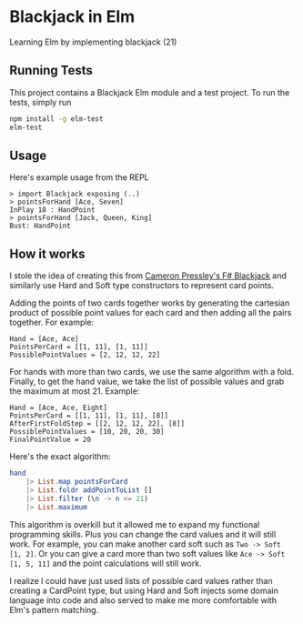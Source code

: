# Blackjack in Elm
Learning Elm by implementing blackjack (21)

## Running Tests
This project contains a Blackjack Elm module and a test project. To run the tests, simply run

```sh
npm install -g elm-test
elm-test
```

## Usage
Here's example usage from the REPL

```
> import Blackjack exposing (..)
> pointsForHand [Ace, Seven]
InPlay 18 : HandPoint
> pointsForHand [Jack, Queen, King]
Bust: HandPoint
```

## How it works
I stole the idea of creating this from [Cameron Pressley's F# Blackjack](https://github.com/cameronpresley/Blackjack) and similarly use Hard and Soft type constructors to represent card points.

Adding the points of two cards together works by generating the cartesian product of possible point values for each card and then adding all the pairs together. For example:

```
Hand = [Ace, Ace]
PointsPerCard = [[1, 11], [1, 11]]
PossiblePointValues = [2, 12, 12, 22]
```

For hands with more than two cards, we use the same algorithm with a fold. Finally, to get the hand value, we take the list of possible values and grab the maximum at most 21. Example:

```
Hand = [Ace, Ace, Eight]
PointsPerCard = [[1, 11], [1, 11], [8]]
AfterFirstFoldStep = [[2, 12, 12, 22], [8]]
PossiblePointValues = [10, 20, 20, 30]
FinalPointValue = 20
```

Here's the exact algorithm:

```elm
hand
    |> List.map pointsForCard
    |> List.foldr addPointToList []
    |> List.filter (\n -> n <= 21)
    |> List.maximum
```

This algorithm is overkill but it allowed me to expand my functional programming skills. Plus you can change the card values and it will still work. For example, you can make another card soft such as `Two -> Soft [1, 2]`. Or you can give a card more than two soft values like `Ace -> Soft [1, 5, 11]` and the point calculations will still work.

I realize I could have just used lists of possible card values rather than creating a CardPoint type, but using Hard and Soft injects some domain language into code and also served to make me more comfortable with Elm's pattern matching.
